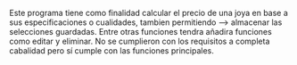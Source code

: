 Este programa tiene como finalidad calcular el precio de una joya en base a sus especificaciones o cualidades, tambien permitiendo  -->
almacenar las selecciones guardadas. Entre otras funciones tendra añadira funciones como editar y eliminar. No se cumplieron con los requisitos a completa cabalidad 
pero sí cumple con las funciones principales.

